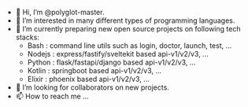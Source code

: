- 👋 Hi, I’m @polyglot-master.
- 👀 I’m interested in many different types of programming languages. 
- 🌱 I’m currently preparing new open source projects on following tech stacks:
  - Bash : command line utils such as login, doctor, launch, test, ...
  - Nodejs : express/fastify/sveltekit based api-v1/v2/v3, ...  
  - Python : flask/fastapi/django based api-v1/v2/v3, ...
  - Kotlin : springboot based api-v1/v2/v3, ...
  - Elixir : phoenix based api-v1/v2/v3, ...
- 💞️ I’m looking for collaborators on new projects.
- 📫 How to reach me ...

<!---
polyglot-master/polyglot-master is a ✨ special ✨ repository because its `README.md` (this file) appears on your GitHub profile.
You can click the Preview link to take a look at your changes.
--->
